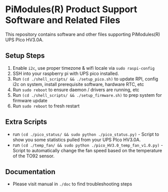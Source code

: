
# PiModules(R) Product Support Software and Related Files

This repository contains software and other files supporting PiModules(R) UPS PIco HV3.0A.

## Setup Steps
1. Enable `i2c`, use proper timezone & wifi locale via `sudo raspi-config`
2. SSH into your raspberry pi with UPS pico installed.
3. Run `(cd ./shell_scripts/ && ./setup_pico.sh)` to update RPI, config i2c on system, install prerequisite software, hardware RTC, etc
4. Run `sudo reboot` to ensure daemon / drivers are running, etc
5. Run `(cd ./shell_scripts/ && ./setup_firmware.sh)` to prep system for firmware update
6. Run `sudo reboot` to fresh restart

## Extra Scripts
- run `(cd ./pico_status/ && sudo python ./pico_status.py)` - Script to show you some statistics pulled from your UPS PIco HV3.0A.
- run `(cd ./temp_fan/ && sudo python ./pico_HV3.0_temp_fan_v1.0.py)` - Script to automatically change the fan speed based on the temperature of the TO92 sensor.

## Documentation
- Please visit manual in `./doc` to find troubleshooting steps